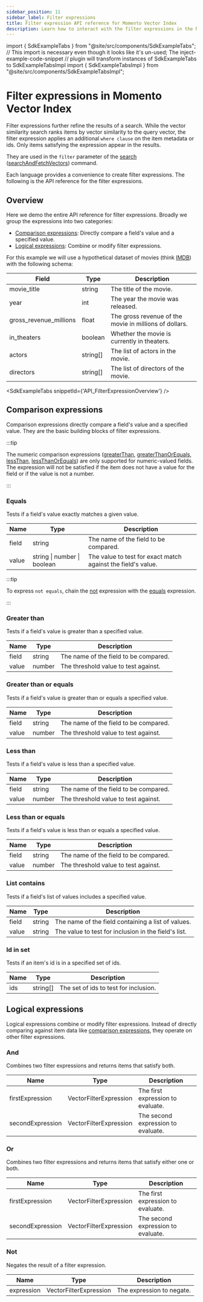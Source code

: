 ```yaml
---
sidebar_position: 11
sidebar_label: Filter expressions
title: Filter expression API reference for Momento Vector Index
description: Learn how to interact with the filter expressions in the Momento API for Vector Indexes.
---
```


import { SdkExampleTabs } from "@site/src/components/SdkExampleTabs";
// This import is necessary even though it looks like it's un-used; The inject-example-code-snippet
// plugin will transform instances of SdkExampleTabs to SdkExampleTabsImpl
import { SdkExampleTabsImpl } from "@site/src/components/SdkExampleTabsImpl";

# Filter expressions in Momento Vector Index

Filter expressions further refine the results of a search. While the vector similarity search ranks items by vector similarity to the query vector, the filter expression applies an additional `where clause` on the item metadata or ids. Only items satisfying the expression appear in the results.

They are used in the `filter` parameter of the [search](/vector-index/develop/api-reference/index.md#search) ([searchAndFetchVectors](/vector-index/develop/api-reference/index.md#search-and-fetch-vectors)) command.



Each language provides a convenience to create filter expressions. The following is the API reference for the filter expressions.

## Overview

Here we demo the entire API reference for filter expressions. Broadly we group the expressions into two categories:
- [Comparison expressions](#comparison-expressions): Directly compare a field's value and a specified value.
- [Logical expressions](#logical-expressions): Combine or modify filter expressions.

For this example we will use a hypothetical dataset of movies (think [IMDB](www.imdb.com)) with the following schema:

| Field | Type | Description |
|-------|------|-------------|
| movie_title | string | The title of the movie. |
| year | int | The year the movie was released. |
| gross_revenue_millions | float | The gross revenue of the movie in millions of dollars. |
| in_theaters | boolean | Whether the movie is currently in theaters. |
| actors | string[] | The list of actors in the movie. |
| directors | string[] | The list of directors of the movie. |

<SdkExampleTabs snippetId={'API_FilterExpressionOverview'} />

## Comparison expressions
Comparison expressions directly compare a field's value and a specified value. They are the basic building blocks of filter expressions.

:::tip

The numeric comparison expressions ([greaterThan](#greater-than), [greaterThanOrEquals](#greater-than-or-equals), [lessThan](#less-than), [lessThanOrEquals](#less-than-or-equals)) are only supported for numeric-valued fields. The expression will not be satisfied if the item does not have a value for the field or if the value is not a number.

:::

### Equals
Tests if a field's value exactly matches a given value.

| Name | Type | Description |
|------|------|-------------|
| field | string | The name of the field to be compared. |
| value | string \| number \| boolean | The  value to test for exact match against the field's value. |


:::tip

To express `not equals`, chain the [not](#not) expression with the [equals](#equals) expression.

:::

### Greater than
Tests if a field's value is greater than a specified value.

| Name | Type | Description |
|------|------|-------------|
| field | string | The name of the field to be compared. |
| value | number | The threshold value to test against. |

### Greater than or equals
Tests if a field's value is greater than or equals a specified value.

| Name | Type | Description |
|------|------|-------------|
| field | string | The name of the field to be compared. |
| value | number | The threshold value to test against. |

### Less than
Tests if a field's value is less than a specified value.

| Name | Type | Description |
|------|------|-------------|
| field | string | The name of the field to be compared. |
| value | number | The threshold value to test against. |

### Less than or equals
Tests if a field's value is less than or equals a specified value.

| Name | Type | Description |
|------|------|-------------|
| field | string | The name of the field to be compared. |
| value | number | The threshold value to test against. |

### List contains
Tests if a field's list of values includes a specified value.

| Name | Type | Description |
|------|------|-------------|
| field | string | The name of the field containing a list of values. |
| value | string | The value to test for inclusion in the field's list. |

### Id in set
Tests if an item's id is in a specified set of ids.

| Name | Type | Description |
|------|------|-------------|
| ids | string[] | The set of ids to test for inclusion. |

## Logical expressions
Logical expressions combine or modify filter expressions. Instead of directly comparing against item data like [comparison expressions](#comparison-expressions), they operate on other filter expressions.

### And
Combines two filter expressions and returns items that satisfy both.

| Name | Type | Description |
|------|------|-------------|
| firstExpression | VectorFilterExpression | The first expression to evaluate. |
| secondExpression | VectorFilterExpression | The second expression to evaluate. |


### Or
Combines two filter expressions and returns items that satisfy either one or both.

| Name | Type | Description |
|------|------|-------------|
| firstExpression | VectorFilterExpression | The first expression to evaluate. |
| secondExpression | VectorFilterExpression | The second expression to evaluate. |

### Not
Negates the result of a filter expression.

| Name | Type | Description |
|------|------|-------------|
| expression | VectorFilterExpression | The expression to negate. |
